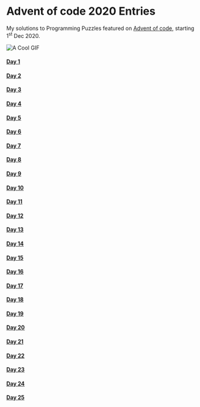 # Advent of code 2020 Entries
My solutions to Programming Puzzles featured on [Advent of code](https://adventofcode.com/), starting 1<sup>st</sup> Dec 2020.

![A Cool GIF](https://github.com/Kabiirk/kabiirk/blob/main/gifs/elect_c.gif)

#### [Day 1](https://github.com/Kabiirk/advent-of-code-2020-entries/tree/main/Day01)
#### [Day 2](https://github.com/Kabiirk/advent-of-code-2020-entries/tree/main/Day02)
#### [Day 3](https://github.com/Kabiirk/advent-of-code-2020-entries/tree/main/Day03)
#### [Day 4](https://github.com/Kabiirk/advent-of-code-2020-entries/tree/main/Day04)
#### [Day 5](https://github.com/Kabiirk/advent-of-code-2020-entries/tree/main/Day05)
#### [Day 6](https://github.com/Kabiirk/advent-of-code-2020-entries/tree/main/Day06)
#### [Day 7](https://github.com/Kabiirk/advent-of-code-2020-entries/tree/main/Day07)
#### [Day 8](https://github.com/Kabiirk/advent-of-code-2020-entries/tree/main/Day08)
#### [Day 9](https://github.com/Kabiirk/advent-of-code-2020-entries/tree/main/Day09)
#### [Day 10](https://github.com/Kabiirk/advent-of-code-2020-entries/tree/main/Day10)
#### [Day 11](https://github.com/Kabiirk/advent-of-code-2020-entries/tree/main/Day11)
#### [Day 12](https://github.com/Kabiirk/advent-of-code-2020-entries/tree/main/Day12)
#### [Day 13](https://github.com/Kabiirk/advent-of-code-2020-entries/tree/main/Day13)
#### [Day 14](https://github.com/Kabiirk/advent-of-code-2020-entries/tree/main/Day14)
#### [Day 15](https://github.com/Kabiirk/advent-of-code-2020-entries/tree/main/Day15)
#### [Day 16](https://github.com/Kabiirk/advent-of-code-2020-entries/tree/main/Day16)
#### [Day 17](https://github.com/Kabiirk/advent-of-code-2020-entries/tree/main/Day17)
#### [Day 18](https://github.com/Kabiirk/advent-of-code-2020-entries/tree/main/Day18)
#### [Day 19](https://github.com/Kabiirk/advent-of-code-2020-entries/tree/main/Day19)
#### [Day 20](https://github.com/Kabiirk/advent-of-code-2020-entries/tree/main/Day20)
#### [Day 21](https://github.com/Kabiirk/advent-of-code-2020-entries/tree/main/Day21)
#### [Day 22](https://github.com/Kabiirk/advent-of-code-2020-entries/tree/main/Day22)
#### [Day 23](https://github.com/Kabiirk/advent-of-code-2020-entries/tree/main/Day23)
#### [Day 24](https://github.com/Kabiirk/advent-of-code-2020-entries/tree/main/Day24)
#### [Day 25](https://github.com/Kabiirk/advent-of-code-2020-entries/tree/main/Day25)